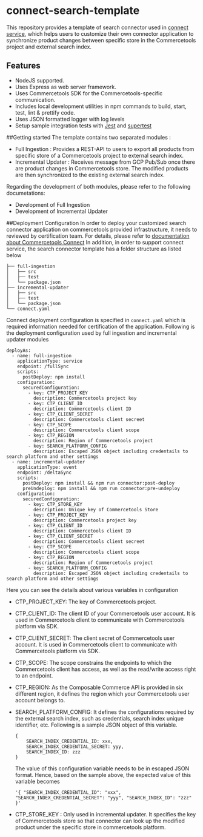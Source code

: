 # connect-search-template
This repository provides a template of search connector used in [connect service](https://github.com/commercetools/connect-services), which helps users to customize their own connector application to synchronize product changes between specific store in the Commercetools project and external search index.

## Features
- NodeJS supported.
- Uses Express as web server framework.
- Uses Commercetools SDK for the Commercetools-specific communication.
- Includes local development utilities in npm commands to build, start, test, lint & prettify code.
- Uses JSON formatted logger with log levels
- Setup sample integration tests with [Jest](https://jestjs.io/) and [supertest](https://github.com/ladjs/supertest#readme)

##Getting started
The template contains two separated modules :
- Full Ingestion : Provides a REST-API to users to export all products from specific store of a Commercetools project to external search index. 
- Incremental Updater : Receives message from GCP Pub/Sub once there are product changes in Commercetools store. The modified products are then synchronized to the existing external search index.

Regarding the development of both modules, please refer to the following documetations:
- Development of Full Ingestion
- Development of Incremental Updater

##Deployment Configuration
In order to deploy your customized search connector application on commercetools provided infrastructure, it needs to reviewed by certification team. For details, please refer to [documentation about Commercetools Connect](https://docs.commercetools.com/connect/concepts)
In addition, in order to support connect service, the search connector template has a folder structure as listed below
```
├── full-ingestion
│   ├── src
│   ├── test
│   └── package.json
├── incremental-updater
│   ├── src
│   ├── test
│   └── package.json
└── connect.yaml
```

Connect deployment configuration is specified in `connect.yaml` which is required information needed for certification of the application. Following is the deployment configuration used by full ingestion and incremental updater modules
```
deployAs:
  - name: full-ingestion
    applicationType: service
    endpoint: /fullSync
    scripts:
      postDeploy: npm install
    configuration:
      securedConfiguration:
        - key: CTP_PROJECT_KEY
          description: Commercetools project key
        - key: CTP_CLIENT_ID
          description: Commercetools client ID
        - key: CTP_CLIENT_SECRET
          description: Commercetools client secreet
        - key: CTP_SCOPE
          description: Commercetools client scope
        - key: CTP_REGION
          description: Region of Commercetools project
        - key: SEARCH_PLATFORM_CONFIG
          description: Escaped JSON object including credentails to search platform and other settings
  - name: incremental-updater
    applicationType: event
    endpoint: /deltaSync
    scripts:
      postDeploy: npm install && npm run connector:post-deploy
      preUndeploy: npm install && npm run connector:pre-undeploy
    configuration:
      securedConfiguration:
        - key: CTP_STORE_KEY
          description: Unique key of Commercetools Store
        - key: CTP_PROJECT_KEY
          description: Commercetools project key
        - key: CTP_CLIENT_ID
          description: Commercetools client ID
        - key: CTP_CLIENT_SECRET
          description: Commercetools client secreet
        - key: CTP_SCOPE
          description: Commercetools client scope
        - key: CTP_REGION
          description: Region of Commercetools project
        - key: SEARCH_PLATFORM_CONFIG
          description: Escaped JSON object including credentails to search platform and other settings
```

Here you can see the details about various variables in configuration
- CTP_PROJECT_KEY: The key of Commercetools project.
- CTP_CLIENT_ID: The client ID of your Commercetools user account. It is used in Commercetools client to communicate with Commercetools platform via SDK.
- CTP_CLIENT_SECRET: The client secret of Commercetools user account. It is used in Commercetools client to communicate with Commercetools platform via SDK.
- CTP_SCOPE: The scope constrains the endpoints to which the Commercetools client has access, as well as the read/write access right to an endpoint.
- CTP_REGION: As the Composable Commerce API is provided in six different region, it defines the region which your Commercetools user account belongs to.
- SEARCH_PLATFORM_CONFIG: It defines the configurations required by the external search index, such as credentials, search index unique identifier, etc.
  Following is a sample JSON object of this variable.
  
    ```
    {
        SEARCH_INDEX_CREDENTIAL_ID: xxx,
        SEARCH_INDEX_CREDENTIAL_SECRET: yyy,
        SEARCH_INDEX_ID: zzz
    }

    ```
  The value of this configuration variable needs to be in escaped JSON format. Hence, based on the sample above, the expected value of this variable becomes
  ```
  '{ "SEARCH_INDEX_CREDENTIAL_ID": "xxx", "SEARCH_INDEX_CREDENTIAL_SECRET": "yyy", "SEARCH_INDEX_ID": "zzz" }'
  ```
- CTP_STORE_KEY : Only used in incremental updater. It specifies the key of Commercetools store so that connector can look up the modified product under the specific store in commercetools platform.

